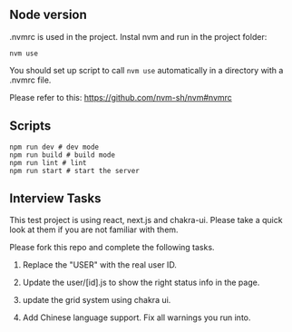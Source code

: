 ## Node version

.nvmrc is used in the project.
Instal nvm and run in the project folder:

```
nvm use
```

You should set up script to call `nvm use` automatically in a directory with a .nvmrc file.

Please refer to this:
https://github.com/nvm-sh/nvm#nvmrc

## Scripts

```
npm run dev # dev mode
npm run build # build mode
npm run lint # lint
npm run start # start the server
```

## Interview Tasks

This test project is using react, next.js and chakra-ui. Please take a quick look at them if you are not familiar with them.

Please fork this repo and complete the following tasks.

1. Replace the "USER" with the real user ID.

2. Update the user/[id].js to show the right status info in the page.

3. update the grid system using chakra ui.

4. Add Chinese language support. Fix all warnings you run into.
